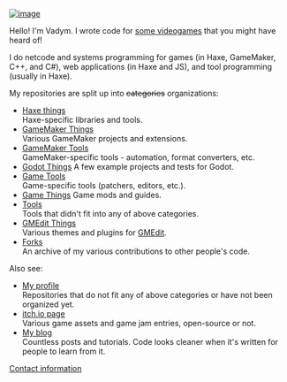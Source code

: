 [![image](https://user-images.githubusercontent.com/731492/96005060-c1fbc600-0e44-11eb-80cd-f0aa4af84d60.png)](https://yal.cc/works)

Hello! I'm Vadym. I wrote code for [some videogames](https://yal.cc/works) that you might have heard of!

I do netcode and systems programming for games (in Haxe, GameMaker, C++, and C#), web applications (in Haxe and JS), and tool programming (usually in Haxe).

My repositories are split up into ~~categories~~ organizations:

- [Haxe things](https://github.com/YAL-Haxe)  
  Haxe-specific libraries and tools.
- [GameMaker Things](https://github.com/YAL-GameMaker)  
  Various GameMaker projects and extensions.
- [GameMaker Tools](https://github.com/YAL-GameMaker-Tools)  
  GameMaker-specific tools - automation, format converters, etc.
- [Godot Things](https://github.com/YAL-Godot)
  A few example projects and tests for Godot.
- [Game Tools](https://github.com/YAL-Game-Tools)  
  Game-specific tools (patchers, editors, etc.).
- [Game Things](https://github.com/YAL-Game-Things)
  Game mods and guides.
- [Tools](https://github.com/YAL-Tools)  
  Tools that didn't fit into any of above categories.
- [GMEdit Things](https://github.com/YAL-GMEdit)  
  Various themes and plugins for [GMEdit](https://github.com/YellowAfterlife/GMEdit/).
- [Forks](https://github.com/YAL-Forks)  
  An archive of my various contributions to other people's code.

Also see:

- [My profile](https://github.com/YellowAfterlife?tab=repositories)  
  Repositories that do not fit any of above categories or have not been organized yet.
- [itch.io page](https://yellowafterlife.itch.io/)  
  Various game assets and game jam entries, open-source or not.
- [My blog](https://yal.cc)  
  Countless posts and tutorials. Code looks cleaner when it's written for people to learn from it.

[Contact information](https://yal.cc/about/)
